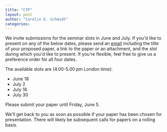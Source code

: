 ```yaml
---
title: "CfP"
layout: post
author: "Carolin E. Schmidt"
categories: 
---
```


We invite submissions for the seminar slots in June and July. If you'd like to present on any of the below dates, please send an  [email](mailto:carolin.schmidt@zew.de) including the title of your proposed paper, a link to the paper or an attachment, and the slot during which you'd like to present. If you're flexible, feel free to give us a preference order for all four dates.

<!-- excerpt_separator -->



The available slots are (4.00-5.00 pm London time):
- June 18
- July 2
- July 16
- July 30

Please submit your paper until Friday, June 5.

We’ll get back to you as soon as possible if your paper has been chosen for presentation. There will likely be subsequent calls for papers on a rolling basis.

